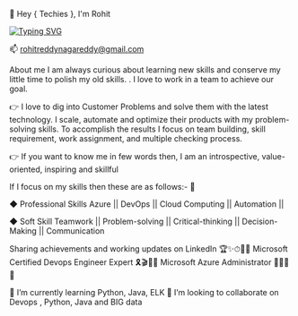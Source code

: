 
👋 Hey { Techies }, I'm Rohit

[![Typing SVG](https://readme-typing-svg.herokuapp.com/?lines=Azure+Devops+Consultant)](https://git.io/typing-svg)


📫 rohitreddynagareddy@gmail.com

About me I am always curious about learning new skills and conserve my little time to polish my old skills. . I love to work in a team to achieve our goal.

👉 I love to dig into Customer Problems and solve them with the latest technology. I scale, automate and optimize their products with my problem-solving skills. To accomplish the results I focus on team building, skill requirement, work assignment, and multiple checking process.

👉 If you want to know me in few words then, I am an introspective, value-oriented, inspiring and skillful

If I focus on my skills then these are as follows:- 👀

◆ Professional Skills 
  Azure || DevOps || Cloud Computing || Automation ||

◆ Soft Skill
   Teamwork || Problem-solving || Critical-thinking || Decision-Making || Communication

Sharing achievements and working updates on LinkedIn 🏆✨⏱👨‍✈️
Microsoft Certified Devops Engineer Expert 🎗️🎬🌺💬
Microsoft Azure Administrator 🚀🌈🥇💼


🌱 I’m currently learning Python, Java, ELK
💞️ I’m looking to collaborate on Devops , Python, Java and BIG data

<!---
rohitreddynagareddy/rohitreddynagareddy is a ✨ special ✨ repository because its `README.md` (this file) appears on your GitHub profile.
You can click the Preview link to take a look at your changes.
--->
